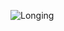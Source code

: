 
![Longing](https://github.com/Cool69Breeze/ADTask2/assets/72516597/11a2915b-b6b6-4f22-8729-839af7d7ce27)
